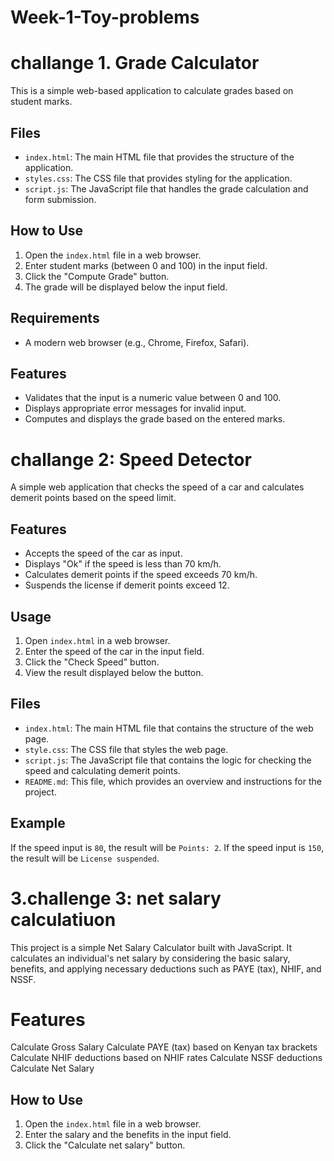 # Week-1-Toy-problems
# challange 1. Grade Calculator

This is a simple web-based application to calculate grades based on student marks.

## Files

- `index.html`: The main HTML file that provides the structure of the application.
- `styles.css`: The CSS file that provides styling for the application.
- `script.js`: The JavaScript file that handles the grade calculation and form submission.

## How to Use

1. Open the `index.html` file in a web browser.
2. Enter student marks (between 0 and 100) in the input field.
3. Click the "Compute Grade" button.
4. The grade will be displayed below the input field.

## Requirements

- A modern web browser (e.g., Chrome, Firefox, Safari).

## Features

- Validates that the input is a numeric value between 0 and 100.
- Displays appropriate error messages for invalid input.
- Computes and displays the grade based on the entered marks.


# challange 2: Speed Detector

A simple web application that checks the speed of a car and calculates demerit points based on the speed limit.

## Features

- Accepts the speed of the car as input.
- Displays "Ok" if the speed is less than 70 km/h.
- Calculates demerit points if the speed exceeds 70 km/h.
- Suspends the license if demerit points exceed 12.

## Usage

1. Open `index.html` in a web browser.
2. Enter the speed of the car in the input field.
3. Click the "Check Speed" button.
4. View the result displayed below the button.

## Files

- `index.html`: The main HTML file that contains the structure of the web page.
- `style.css`: The CSS file that styles the web page.
- `script.js`: The JavaScript file that contains the logic for checking the speed and calculating demerit points.
- `README.md`: This file, which provides an overview and instructions for the project.

## Example

If the speed input is `80`, the result will be `Points: 2`. If the speed input is `150`, the result will be `License suspended`.



# 3.challenge 3: net salary calculatiuon
This project is a simple Net Salary Calculator built with JavaScript. It calculates an individual's net salary by considering the basic salary, benefits, and applying necessary deductions such as PAYE (tax), NHIF, and NSSF.

# Features
Calculate Gross Salary
Calculate PAYE (tax) based on Kenyan tax brackets
Calculate NHIF deductions based on NHIF rates
Calculate NSSF deductions
Calculate Net Salary

## How to Use

1. Open the `index.html` file in a web browser.
2. Enter the salary and the benefits in the input field.
3. Click the "Calculate net salary" button.